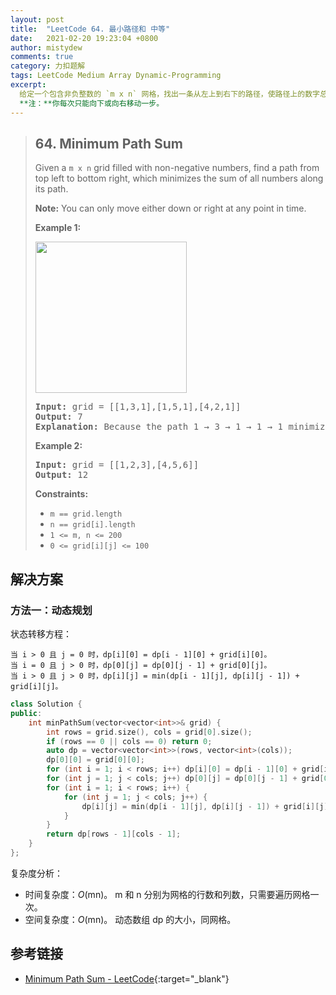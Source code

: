 ```yaml
---
layout: post
title:  "LeetCode 64. 最小路径和 中等"
date:   2021-02-20 19:23:04 +0800
author: mistydew
comments: true
category: 力扣题解
tags: LeetCode Medium Array Dynamic-Programming
excerpt:
  给定一个包含非负整数的 `m x n` 网格，找出一条从左上到右下的路径，使路径上的数字总和最小。<br>
  **注：**你每次只能向下或向右移动一步。
---
```

> ## 64. Minimum Path Sum
> 
> Given a `m x n` grid filled with non-negative numbers, find a path from top
> left to bottom right, which minimizes the sum of all numbers along its path.
> 
> **Note:** You can only move either down or right at any point in time.
> 
> **Example 1:**
> 
> <img alt="" src="https://assets.leetcode.com/uploads/2020/11/05/minpath.jpg" style="width: 242px; height: 242px;">
> 
> <pre>
> <strong>Input:</strong> grid = [[1,3,1],[1,5,1],[4,2,1]]
> <strong>Output:</strong> 7
> <strong>Explanation:</strong> Because the path 1 → 3 → 1 → 1 → 1 minimizes the sum.
> </pre>
> 
> **Example 2:**
> 
> <pre>
> <strong>Input:</strong> grid = [[1,2,3],[4,5,6]]
> <strong>Output:</strong> 12
> </pre>
> 
> **Constraints:**
> 
> * `m == grid.length`
> * `n == grid[i].length`
> * `1 <= m, n <= 200`
> * `0 <= grid[i][j] <= 100`

## 解决方案

### 方法一：动态规划

状态转移方程：

```
当 i > 0 且 j = 0 时，dp[i][0] = dp[i - 1][0] + grid[i][0]。
当 i = 0 且 j > 0 时，dp[0][j] = dp[0][j - 1] + grid[0][j]。
当 i > 0 且 j > 0 时，dp[i][j] = min(dp[i - 1][j], dp[i][j - 1]) + grid[i][j]。
```

```cpp
class Solution {
public:
    int minPathSum(vector<vector<int>>& grid) {
        int rows = grid.size(), cols = grid[0].size();
        if (rows == 0 || cols == 0) return 0;
        auto dp = vector<vector<int>>(rows, vector<int>(cols));
        dp[0][0] = grid[0][0];
        for (int i = 1; i < rows; i++) dp[i][0] = dp[i - 1][0] + grid[i][0];
        for (int j = 1; j < cols; j++) dp[0][j] = dp[0][j - 1] + grid[0][j];
        for (int i = 1; i < rows; i++) {
            for (int j = 1; j < cols; j++) {
                dp[i][j] = min(dp[i - 1][j], dp[i][j - 1]) + grid[i][j];
            }
        }
        return dp[rows - 1][cols - 1];
    }
};
```

复杂度分析：
* 时间复杂度：*O*(mn)。
  m 和 n 分别为网格的行数和列数，只需要遍历网格一次。
* 空间复杂度：*O*(mn)。
  动态数组 dp 的大小，同网格。

## 参考链接

* [Minimum Path Sum - LeetCode](https://leetcode.com/problems/minimum-path-sum/){:target="_blank"}
